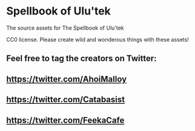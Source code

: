 # Spellbook of Ulu'tek
The source assets for The Spellbook of Ulu'tek

CC0 license.
Please create wild and wonderous things with these assets!

Feel free to tag the creators on Twitter: 
---
https://twitter.com/AhoiMalloy
---
https://twitter.com/Catabasist
---
https://twitter.com/FeekaCafe
---
